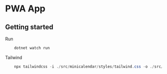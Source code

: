 # PWA App

## Getting started

Run
```PowerShell
    dotnet watch run
```

Tailwind
```PowerShell
    npx tailwindcss -i ./src/minicalendar/styles/tailwind.css -o ./src/minicalendar/wwwroot/css/tailwind.css --watch
```

